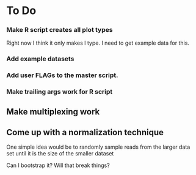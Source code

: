 # To Do

### Make R script creates all plot types

Right now I think it only makes I type. I need to get 
example data for this.

### Add example datasets

### Add user FLAGs to the master script.

### Make trailing args work for R script

## Make multiplexing work

## Come up with a normalization technique

One simple idea would be to randomly sample reads from the larger data set until it is the size of the smaller dataset

Can I bootstrap it? Will that break things?
